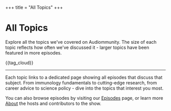 +++
title = "All Topics"
+++

# All Topics

Explore all the topics we've covered on Audiommunity. The size of each topic reflects how often we've discussed it - larger topics have been featured in more episodes.

{{tag_cloud}}

---

Each topic links to a dedicated page showing all episodes that discuss that subject. From immunology fundamentals to cutting-edge research, from career advice to science policy - dive into the topics that interest you most.

You can also browse episodes by visiting our [Episodes](/episodes/) page, or learn more [About](/about/) the hosts and contributors to the show.